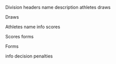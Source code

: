 
Division
	headers
		name
		description
	athletes
	draws

Draws
	<draw id>
	<round id>
	

Athletes
	name
	info
	scores

Scores
	<round>
		forms

Forms
	<form id>
		info
		decision
		penalties
		<score data>

